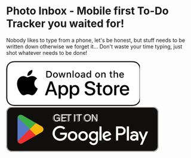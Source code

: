 # Photo Inbox - Mobile first To-Do Tracker you waited for!

Nobody likes to type from a phone, let's be honest, but stuff needs to be written down otherwise we
forget it... Don't waste your time typing, just shot whatever needs to be done!

[![App Store](./.github/assets/app-store-badge.svg)](https://apps.apple.com/app/photo-inbox-to-do-tracker/id1671844686)
[![Google Play](./.github/assets/google-play-badge.svg)](https://play.google.com/store/apps/details?id=io.photo_inbox.mobile)
